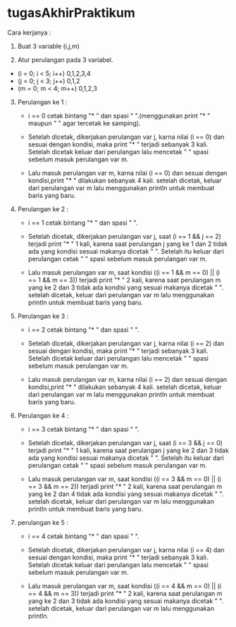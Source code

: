 # tugasAkhirPraktikum
Cara kerjanya : 
1. Buat 3 variable (i,j,m)

2. Atur perulangan pada 3 variabel.
  - (i = 0; i < 5; i++) 0,1,2,3,4
  - (j = 0; j < 3; j++) 0,1,2
  - (m = 0; m < 4; m++) 0,1,2,3
  
3. Perulangan ke 1  :
    - i == 0 cetak bintang "* " dan spasi "  ".(menggunakan print "* " maupun "  " agar tercetak ke samping).
    
    - Setelah dicetak, dikerjakan perulangan var j, karna nilai (i == 0) dan sesuai dengan kondisi, maka print "* " terjadi sebanyak 3 kali. Setelah dicetak keluar dari perulangan lalu mencetak "  " spasi sebelum masuk perulangan var m.
      
    - Lalu masuk perulangan var m, karna nilai (i == 0) dan sesuai dengan kondisi,print "* " dilakukan sebanyak 4 kali. setelah dicetak, keluar dari perulangan var m lalu menggunakan println untuk membuat baris yang baru.
 
 4. Perulangan ke 2 :
    - i == 1 cetak bintang "* " dan spasi "  ".
    
    - Setelah dicetak, dikerjakan perulangan var j, saat (i == 1 && j == 2) terjadi print "* " 1 kali, karena saat perulangan j yang ke 1 dan 2 tidak ada yang kondisi sesuai makanya dicetak "  ". Setelah itu keluar dari perulangan cetak "  " spasi sebelum masuk perulangan var m.
      
    - Lalu masuk perulangan var m, saat kondisi ((i == 1 && m == 0) || (i == 1 &&  m == 3)) terjadi print "* " 2 kali, karena saat perulangan m yang ke 2 dan 3 tidak ada kondisi yang sesuai makanya dicetak "  ". setelah dicetak, keluar dari perulangan var m lalu menggunakan println untuk membuat baris yang baru.

5. Perulangan ke 3 :
    - i == 2 cetak bintang "* " dan spasi "  ".
    
    - Setelah dicetak, dikerjakan perulangan var j, karna nilai (i == 2) dan sesuai dengan kondisi, maka print "* " terjadi sebanyak 3 kali. Setelah dicetak keluar dari perulangan lalu mencetak "  " spasi sebelum masuk perulangan var m.
    
    - Lalu masuk perulangan var m, karna nilai (i == 2) dan sesuai dengan kondisi,print "* " dilakukan sebanyak 4 kali. setelah dicetak, keluar dari perulangan var m lalu menggunakan println untuk membuat baris yang baru.

6. Perulangan ke 4 :
    - i == 3 cetak bintang "* " dan spasi "  ".
  
    - Setelah dicetak, dikerjakan perulangan var j, saat (i == 3 && j == 0) terjadi print "* " 1 kali, karena saat perulangan j yang ke 2 dan 3 tidak ada yang kondisi sesuai makanya dicetak "  ". Setelah itu keluar dari perulangan cetak "  " spasi sebelum masuk perulangan var m.
  
    - Lalu masuk perulangan var m, saat kondisi ((i == 3 && m == 0) || (i == 3 &&  m == 2)) terjadi print "* " 2 kali, karena saat perulangan m yang ke 2 dan 4 tidak ada kondisi yang sesuai makanya dicetak "  ". setelah dicetak, keluar dari perulangan var m lalu menggunakan println untuk membuat baris yang baru.
  
7. perulangan ke 5 : 
    - i == 4 cetak bintang "* " dan spasi "  ".
    
    - Setelah dicetak, dikerjakan perulangan var j, karna nilai (i == 4) dan sesuai dengan kondisi, maka print "* " terjadi sebanyak 3 kali. Setelah dicetak keluar dari perulangan lalu mencetak "  " spasi sebelum masuk perulangan var m.
    
    - Lalu masuk perulangan var m, saat kondisi ((i == 4 && m == 0) || (i == 4 &&  m == 3)) terjadi print "* " 2 kali, karena saat perulangan m yang ke 2 dan 3 tidak ada kondisi yang sesuai makanya dicetak "  ". setelah dicetak, keluar dari perulangan var m lalu menggunakan println.
  
  
  
  
  
  
